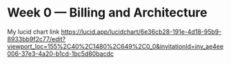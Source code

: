 # Week 0 — Billing and Architecture

My lucid chart link
https://lucid.app/lucidchart/6e36cb28-191e-4d18-95b9-8933bb9f2c77/edit?viewport_loc=155%2C40%2C1480%2C649%2C0_0&invitationId=inv_ae4ee006-37e3-4a20-b1cd-1bc5d80bacdc
